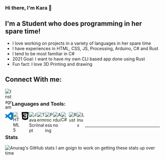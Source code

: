 ### Hi there, I'm Kara 👋

## I'm a Student who does programming in her spare time!
- I love working on projects in a variety of languages in her spare time
- I have experiences in HTML, CSS, JS, Processing, Arduino, C# and Rust
- I tend to be most familiar in C#
- 2021 Goal: I want to have my own CLI based app done using Rust
- Fun fact: I love 3D Printing and drawing

## Connect With me: 

[<img align="left" alt="Instagram" width="22px" src="https://raw.githubusercontent.com/simple-icons/simple-icons/develop/icons/instagram.svg" />][instagram]

<br />

### Languages and Tools:

<img align="left" alt="Visual Studio Code" width="26px" src="https://raw.githubusercontent.com/simple-icons/simple-icons/develop/icons/visualstudiocode.svg" />
<img align="left" alt="HTML5" width="26px" src="https://raw.githubusercontent.com/simple-icons/simple-icons/develop/icons/html5.svg" />
<img align="left" alt="CSS" width="26px" src="https://raw.githubusercontent.com/simple-icons/simple-icons/develop/icons/css3.svg" />
<img align="left" alt="JavaScript" width="26px" src="https://raw.githubusercontent.com/simple-icons/simple-icons/develop/icons/javascript.svg" />
<img align="left" alt="Terminal" width="26px" src="https://raw.githubusercontent.com/file-icons/icons/master/svg/Terminal.svg" />
<img align="left" alt="Processing" width="26px" src="https://raw.githubusercontent.com/simple-icons/simple-icons/develop/icons/processingfoundation.svg" />
<img align="left" alt="Arduino" width="26px" src="https://raw.githubusercontent.com/simple-icons/simple-icons/develop/icons/arduino.svg" />
<img align="left" alt="C#" width="26px" src="https://raw.githubusercontent.com/simple-icons/simple-icons/develop/icons/csharp.svg" />
<img align="left" alt="Rust" width="26px" src="https://raw.githubusercontent.com/file-icons/DevOpicons/master/svg/rust.svg" />
<img align="left" alt="Linux" width="26px" src="https://raw.githubusercontent.com/simple-icons/simple-icons/develop/icons/linux.svg" />

<br />
<br />

---
### Stats
![Anurag's GitHub stats](https://github-readme-stats.vercel.app/api?username=Kara-Zor-El&show_icons=true&theme=dracula)
I am goign to work on getting these stats up over time

[instagram]: https://www.instagram.com/karatheok/